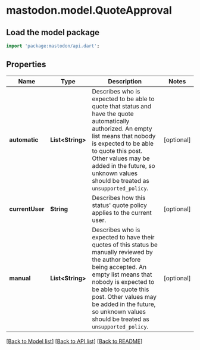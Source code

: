 # mastodon.model.QuoteApproval

## Load the model package
```dart
import 'package:mastodon/api.dart';
```

## Properties
Name | Type | Description | Notes
------------ | ------------- | ------------- | -------------
**automatic** | **List&lt;String&gt;** | Describes who is expected to be able to quote that status and have the quote automatically authorized. An empty list means that nobody is expected to be able to quote this post. Other values may be added in the future, so unknown values should be treated as `unsupported_policy`. | [optional] 
**currentUser** | **String** | Describes how this status' quote policy applies to the current user. | [optional] 
**manual** | **List&lt;String&gt;** | Describes who is expected to have their quotes of this status be manually reviewed by the author before being accepted. An empty list means that nobody is expected to be able to quote this post. Other values may be added in the future, so unknown values should be treated as `unsupported_policy`. | [optional] 

[[Back to Model list]](../README.md#documentation-for-models) [[Back to API list]](../README.md#documentation-for-api-endpoints) [[Back to README]](../README.md)


